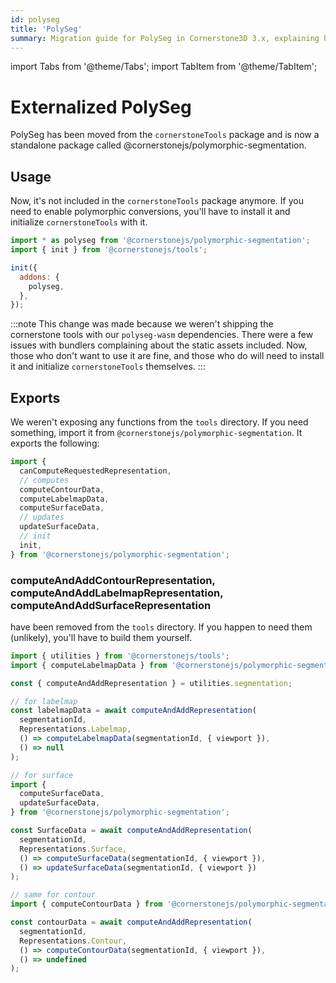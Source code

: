 ```yaml
---
id: polyseg
title: 'PolySeg'
summary: Migration guide for PolySeg in Cornerstone3D 3.x, explaining how to use the new standalone polymorphic-segmentation package that was previously in the tools package
---
```


import Tabs from '@theme/Tabs';
import TabItem from '@theme/TabItem';

# Externalized PolySeg

PolySeg has been moved from the `cornerstoneTools` package and is now a standalone package called @cornerstonejs/polymorphic-segmentation.

## Usage

Now, it's not included in the `cornerstoneTools` package anymore. If you need to enable polymorphic conversions, you'll have to install it and initialize `cornerstoneTools` with it.

```js
import * as polyseg from '@cornerstonejs/polymorphic-segmentation';
import { init } from '@cornerstonejs/tools';

init({
  addons: {
    polyseg,
  },
});
```

:::note
This change was made because we weren't shipping the cornerstone tools with our `polyseg-wasm` dependencies. There were a few issues with bundlers complaining about the static assets included. Now, those who don't want to use it are fine, and those who do will need to install it and initialize `cornerstoneTools` themselves.
:::

## Exports

We weren't exposing any functions from the `tools` directory. If you need something, import it from `@cornerstonejs/polymorphic-segmentation`.
It exports the following:

```js
import {
  canComputeRequestedRepresentation,
  // computes
  computeContourData,
  computeLabelmapData,
  computeSurfaceData,
  // updates
  updateSurfaceData,
  // init
  init,
} from '@cornerstonejs/polymorphic-segmentation';
```

### computeAndAddContourRepresentation, computeAndAddLabelmapRepresentation, computeAndAddSurfaceRepresentation

have been removed from the `tools` directory. If you happen to need them (unlikely), you'll have to build them yourself.

```js
import { utilities } from '@cornerstonejs/tools';
import { computeLabelmapData } from '@cornerstonejs/polymorphic-segmentation';

const { computeAndAddRepresentation } = utilities.segmentation;

// for labelmap
const labelmapData = await computeAndAddRepresentation(
  segmentationId,
  Representations.Labelmap,
  () => computeLabelmapData(segmentationId, { viewport }),
  () => null
);

// for surface
import {
  computeSurfaceData,
  updateSurfaceData,
} from '@cornerstonejs/polymorphic-segmentation';

const SurfaceData = await computeAndAddRepresentation(
  segmentationId,
  Representations.Surface,
  () => computeSurfaceData(segmentationId, { viewport }),
  () => updateSurfaceData(segmentationId, { viewport })
);

// same for contour
import { computeContourData } from '@cornerstonejs/polymorphic-segmentation';

const contourData = await computeAndAddRepresentation(
  segmentationId,
  Representations.Contour,
  () => computeContourData(segmentationId, { viewport }),
  () => undefined
);
```
